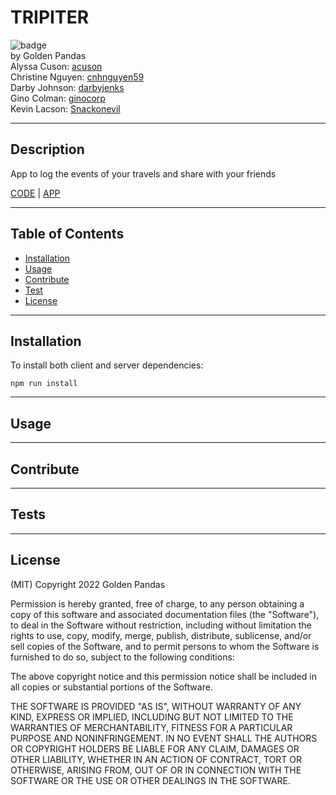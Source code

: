 # TRIPITER

![badge](https://img.shields.io/badge/license-MIT-blue)  
by Golden Pandas  
Alyssa Cuson: [acuson](https://github.com/acuson)  
Christine Nguyen: [cnhnguyen59](https://github.com/cnhnguyen59)  
Darby Johnson: [darbyjenks](https://github.com/darbyjenks)  
Gino Colman: [ginocorp](https://github.com/ginocorp)  
Kevin Lacson: [Snackonevil](https://github.com/Snackonevil)

---

## Description

App to log the events of your travels and share with your friends

[CODE](https://github.com/Snackonevil/tripiter) | [APP]()

---

## Table of Contents

-   [Installation](#installation)
-   [Usage](#usage)
-   [Contribute](#contribute)
-   [Test](#tests)
-   [License](#license)

---

## Installation

To install both client and server dependencies:

```
npm run install
```

---

## Usage

---

## Contribute

---

## Tests

---

## License

(MIT)
Copyright 2022 Golden Pandas

Permission is hereby granted, free of charge, to any person obtaining a copy of this software and associated documentation files (the "Software"), to deal in the Software without restriction, including without limitation the rights to use, copy, modify, merge, publish, distribute, sublicense, and/or sell copies of the Software, and to permit persons to whom the Software is furnished to do so, subject to the following conditions:

The above copyright notice and this permission notice shall be included in all copies or substantial portions of the Software.

THE SOFTWARE IS PROVIDED "AS IS", WITHOUT WARRANTY OF ANY KIND, EXPRESS OR IMPLIED, INCLUDING BUT NOT LIMITED TO THE WARRANTIES OF MERCHANTABILITY, FITNESS FOR A PARTICULAR PURPOSE AND NONINFRINGEMENT. IN NO EVENT SHALL THE AUTHORS OR COPYRIGHT HOLDERS BE LIABLE FOR ANY CLAIM, DAMAGES OR OTHER LIABILITY, WHETHER IN AN ACTION OF CONTRACT, TORT OR OTHERWISE, ARISING FROM, OUT OF OR IN CONNECTION WITH THE SOFTWARE OR THE USE OR OTHER DEALINGS IN THE SOFTWARE.
